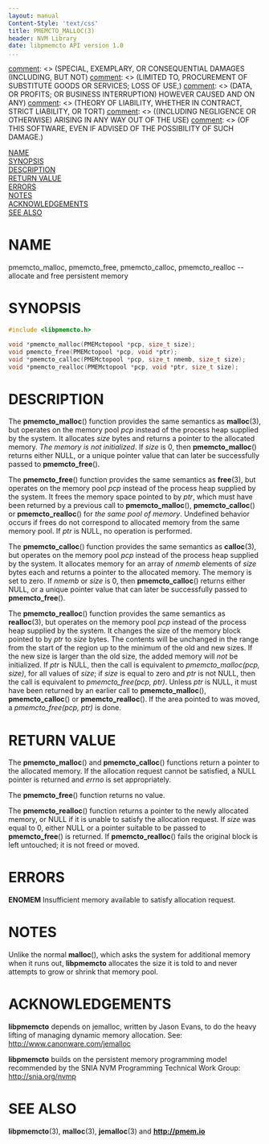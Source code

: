 ```yaml
---
layout: manual
Content-Style: 'text/css'
title: PMEMCTO_MALLOC(3)
header: NVM Library
date: libpmemcto API version 1.0
...
```


[comment]: <> (Copyright 2017, Intel Corporation)

[comment]: <> (Redistribution and use in source and binary forms, with or without)
[comment]: <> (modification, are permitted provided that the following conditions)
[comment]: <> (are met:)
[comment]: <> (    * Redistributions of source code must retain the above copyright)
[comment]: <> (      notice, this list of conditions and the following disclaimer.)
[comment]: <> (    * Redistributions in binary form must reproduce the above copyright)
[comment]: <> (      notice, this list of conditions and the following disclaimer in)
[comment]: <> (      the documentation and/or other materials provided with the)
[comment]: <> (      distribution.)
[comment]: <> (    * Neither the name of the copyright holder nor the names of its)
[comment]: <> (      contributors may be used to endorse or promote products derived)
[comment]: <> (      from this software without specific prior written permission.)

[comment]: <> (THIS SOFTWARE IS PROVIDED BY THE COPYRIGHT HOLDERS AND CONTRIBUTORS)
[comment]: <> ("AS IS" AND ANY EXPRESS OR IMPLIED WARRANTIES, INCLUDING, BUT NOT)
[comment]: <> (LIMITED TO, THE IMPLIED WARRANTIES OF MERCHANTABILITY AND FITNESS FOR)
[comment]: <> (A PARTICULAR PURPOSE ARE DISCLAIMED. IN NO EVENT SHALL THE COPYRIGHT)
[comment]: <> (OWNER OR CONTRIBUTORS BE LIABLE FOR ANY DIRECT, INDIRECT, INCIDENTAL,)
[comment]: <> (SPECIAL, EXEMPLARY, OR CONSEQUENTIAL DAMAGES (INCLUDING, BUT NOT)
[comment]: <> (LIMITED TO, PROCUREMENT OF SUBSTITUTE GOODS OR SERVICES; LOSS OF USE,)
[comment]: <> (DATA, OR PROFITS; OR BUSINESS INTERRUPTION) HOWEVER CAUSED AND ON ANY)
[comment]: <> (THEORY OF LIABILITY, WHETHER IN CONTRACT, STRICT LIABILITY, OR TORT)
[comment]: <> ((INCLUDING NEGLIGENCE OR OTHERWISE) ARISING IN ANY WAY OUT OF THE USE)
[comment]: <> (OF THIS SOFTWARE, EVEN IF ADVISED OF THE POSSIBILITY OF SUCH DAMAGE.)

[comment]: <> (pmemcto_malloc.3 -- man page for libpmemcto)

[NAME](#name)<br />
[SYNOPSIS](#synopsis)<br />
[DESCRIPTION](#description)<br />
[RETURN VALUE](#return-value)<br />
[ERRORS](#errors)<br />
[NOTES](#notes)<br />
[ACKNOWLEDGEMENTS](#acknowledgements)<br />
[SEE ALSO](#see-also)<br />


# NAME #

pmemcto_malloc, pmemcto_free, pmemcto_calloc, pmemcto_realloc
-- allocate and free persistent memory


# SYNOPSIS #

```c
#include <libpmemcto.h>

void *pmemcto_malloc(PMEMctopool *pcp, size_t size);
void pmemcto_free(PMEMctopool *pcp, void *ptr);
void *pmemcto_calloc(PMEMctopool *pcp, size_t nmemb, size_t size);
void *pmemcto_realloc(PMEMctopool *pcp, void *ptr, size_t size);
```

# DESCRIPTION #

The **pmemcto_malloc**() function provides the same semantics
as **malloc**(3), but operates on the memory pool *pcp* instead of
the process heap supplied by the system.  It allocates *size* bytes and
returns a pointer to the allocated memory.  *The memory is not initialized*.
If *size* is 0, then **pmemcto_malloc**() returns either NULL, or a unique
pointer value that can later be successfully passed to **pmemcto_free**().

The **pmemcto_free**() function provides the same semantics as **free**(3),
but operates on the memory pool *pcp* instead of the process heap supplied
by the system.  It frees the memory space pointed to by *ptr*, which must
have been returned by a previous call to **pmemcto_malloc**(),
**pmemcto_calloc**() or **pmemcto_realloc**() for *the same pool of memory*.
Undefined behavior occurs if frees do not correspond to allocated memory
from the same memory pool.  If *ptr* is NULL, no operation is performed.

The **pmemcto_calloc**() function provides the same semantics
as **calloc**(3), but operates on the memory pool *pcp* instead of
the process heap supplied by the system.  It allocates memory for an array
of *nmemb* elements of *size* bytes each and returns a pointer to the
allocated memory.  The memory is set to zero.  If *nmemb* or *size* is 0,
then **pmemcto_calloc**() returns either NULL, or a unique pointer value
that can later be successfully passed to **pmemcto_free**().

The **pmemcto_realloc**() function provides the same semantics
as **realloc**(3), but operates on the memory pool *pcp* instead of
the process heap supplied by the system.  It changes the size of
the memory block pointed to by *ptr* to *size* bytes.  The contents will be
unchanged in the range from the start of the region up to the minimum
of the old and new sizes.  If the new size is larger than the old size,
the added memory will *not* be initialized.  If *ptr* is NULL,
then the call is equivalent to *pmemcto_malloc(pcp, size)*, for all values
of *size*; if *size* is equal to zero and *ptr* is not NULL, then the call
is equivalent to *pmemcto_free(pcp, ptr)*.  Unless *ptr* is NULL,
it must have been returned by an earlier call to **pmemcto_malloc**(),
**pmemcto_calloc**() or **pmemcto_realloc**().
If the area pointed to was moved, a *pmemcto_free(pcp, ptr)* is done.


# RETURN VALUE #

The **pmemcto_malloc**() and **pmemcto_calloc**() functions return
a pointer to the allocated memory.  If the allocation request cannot be
satisfied, a NULL pointer is returned and *errno* is set appropriately.

The **pmemcto_free**() function returns no value.

The **pmemcto_realloc**() function returns a pointer to the newly
allocated memory, or NULL if it is unable to satisfy the allocation request.
If *size* was equal to 0, either NULL or a pointer suitable to be passed
to **pmemcto_free**() is returned.  If **pmemcto_realloc**() fails
the original block is left untouched; it is not freed or moved.


# ERRORS #

**ENOMEM** Insufficient memory available to satisfy allocation request.


# NOTES #

Unlike the normal **malloc**(), which asks the system for additional
memory when it runs out, **libpmemcto** allocates the size it is told
to and never attempts to grow or shrink that memory pool.


# ACKNOWLEDGEMENTS #

**libpmemcto** depends on jemalloc, written by Jason Evans, to do the heavy
lifting of managing dynamic memory allocation. See:
<http://www.canonware.com/jemalloc>

**libpmemcto** builds on the persistent memory programming model recommended
by the SNIA NVM Programming Technical Work Group:
<http://snia.org/nvmp>


# SEE ALSO #

**libpmemcto**(3), **malloc**(3), **jemalloc**(3)
and **<http://pmem.io>**
